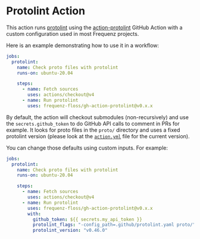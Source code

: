 # Protolint Action

This action runs [protolint](https://github.com/yoheimuta/protolint) using the
[action-protolint](https://github.com/yoheimuta/action-protolint) GitHub
Action with a custom configuration used in most Frequenz projects.

Here is an example demonstrating how to use it in a workflow:

```yaml
jobs:
  protolint:
    name: Check proto files with protolint
    runs-on: ubuntu-20.04

    steps:
      - name: Fetch sources
        uses: actions/checkout@v4
      - name: Run protolint
        uses: frequenz-floss/gh-action-protolint@v0.x.x
```

By default, the action will checkout submodules (non-recursively) and use the
`secrets.github_token` to do GitHub API calls to comment in PRs for example. It
looks for proto files in the `proto/` directory and uses a fixed protolint
version (please look at the [`action.yml`](./action.yml) file for the current
version).

You can change those defaults using custom inputs. For example:

```yaml
jobs:
  protolint:
    name: Check proto files with protolint
    runs-on: ubuntu-20.04

    steps:
      - name: Fetch sources
        uses: actions/checkout@v4
      - name: Run protolint
        uses: frequenz-floss/gh-action-protolint@v0.x.x
        with:
          github_token: ${{ secrets.my_api_token }}
          protolint_flags: "-config_path=.github/protolint.yaml proto/"
          protolint_version: "v0.46.0"
```
